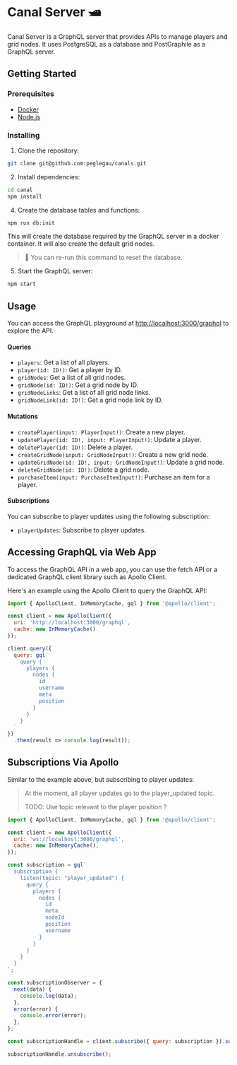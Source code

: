Canal Server 🛥
=========

Canal Server is a GraphQL server that provides APIs to manage players and grid nodes. It uses PostgreSQL as a database and PostGraphile as a GraphQL server.

Getting Started
---------------

### Prerequisites

*   [Docker](https://docs.docker.com/get-docker/)
*   [Node.js](https://nodejs.org/en/download/)

### Installing

1.  Clone the repository:

```bash
git clone git@github.com:peglegau/canals.git
```

2.  Install dependencies:

```bash
cd canal
npm install
```

4.  Create the database tables and functions:

```bash
npm run db:init
```

This will create the database required by the GraphQL server in a docker container. It will also create the default grid nodes.

> 🔄 You can re-run this command to reset the database.

5.  Start the GraphQL server:

```bash
npm start
```

Usage
---------------

You can access the GraphQL playground at [http://localhost:3000/graphql](http://localhost:3000/graphql) to explore the API.

#### Queries

*   `players`: Get a list of all players.
*   `player(id: ID!)`: Get a player by ID.
*   `gridNodes`: Get a list of all grid nodes.
*   `gridNode(id: ID!)`: Get a grid node by ID.
*   `gridNodeLinks`: Get a list of all grid node links.
*   `gridNodeLink(id: ID!)`: Get a grid node link by ID.

#### Mutations

*   `createPlayer(input: PlayerInput!)`: Create a new player.
*   `updatePlayer(id: ID!, input: PlayerInput!)`: Update a player.
*   `deletePlayer(id: ID!)`: Delete a player.
*   `createGridNode(input: GridNodeInput!)`: Create a new grid node.
*   `updateGridNode(id: ID!, input: GridNodeInput!)`: Update a grid node.
*   `deleteGridNode(id: ID!)`: Delete a grid node.
*   `purchaseItem(input: PurchaseItemInput!)`: Purchase an item for a player.

#### Subscriptions

You can subscribe to player updates using the following subscription:

*   `playerUpdates`: Subscribe to player updates.


Accessing GraphQL via Web App
---------------

To access the GraphQL API in a web app, you can use the fetch API or a dedicated GraphQL client library such as Apollo Client.

Here's an example using the Apollo Client to query the GraphQL API:

```javascript
import { ApolloClient, InMemoryCache, gql } from '@apollo/client';

const client = new ApolloClient({
  uri: 'http://localhost:3000/graphql',
  cache: new InMemoryCache()
});

client.query({
  query: gql`
    query {
      players {
        nodes {
          id
          username
          meta
          position
        }
      }
    }
  `
})
  .then(result => console.log(result));
```

Subscriptions Via Apollo
---------------

Similar to the example above, but subscribing to player updates:

> At the moment, all player updates go to the player_updated topic.
>
> TODO: Use topic relevant to the player position  ?

```javascript
import { ApolloClient, InMemoryCache, gql } from '@apollo/client';

const client = new ApolloClient({
  uri: 'ws://localhost:3000/graphql',
  cache: new InMemoryCache(),
});

const subscription = gql`
  subscription {
    listen(topic: "player_updated") {
      query {
        players {
          nodes {
            id
            meta
            nodeId
            position
            username
          }
        }
      }
    }
  }
`;

const subscriptionObserver = {
  next(data) {
    console.log(data);
  },
  error(error) {
    console.error(error);
  },
};

const subscriptionHandle = client.subscribe({ query: subscription }).subscribe(subscriptionObserver);

subscriptionHandle.unsubscribe();

```